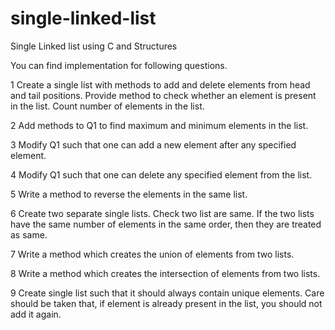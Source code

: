 # single-linked-list
Single Linked list using C and Structures

You can find implementation for following questions.

1 Create a single list with methods to add and delete elements from head and tail positions.
  Provide method to check whether an element is present in the list. Count number of elements in the list.

2 Add methods to Q1 to find maximum and minimum elements in the list.

3 Modify Q1 such that one can add a new element after any specified element.

4 Modify Q1 such that one can delete any specified element from the list.

5  Write a method to reverse the elements in the same list.

6 Create two separate single lists. Check two list are same. If the two lists have the same number
 of elements in the same order, then they are treated as same.
 
7 Write a method which creates the union of elements from two lists.

8 Write a method which creates the intersection of elements from two lists.

9  Create single list such that it should always contain unique elements. Care should be taken that,
 if element is already present in the list, you should not add it again.
 
